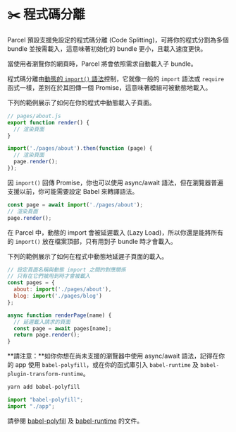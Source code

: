 # ✂️ 程式碼分離

Parcel 預設支援免設定的程式碼分離 (Code Splitting)，可將你的程式分割為多個 bundle 並按需載入，這意味著初始化的 bundle 更小，且載入速度更快。

當使用者瀏覽你的網頁時，Parcel 將會依照需求自動載入子 bundle。

程式碼分離由[動態的 `import()` 語法](https://github.com/tc39/proposal-dynamic-import)控制，它就像一般的 `import` 語法或 `require` 函式一樣，差別在於其回傳一個 Promise，這意味著模組可被動態地載入。

下列的範例展示了如何在你的程式中動態載入子頁面。

```javascript
// pages/about.js
export function render() {
  // 渲染頁面
}
```
```javascript
import('./pages/about').then(function (page) {
  // 渲染頁面
  page.render();
});
```

因 `import()` 回傳 Promise，你也可以使用 async/await 語法，但在瀏覽器普遍支援以前，你可能需要設定 Babel 來轉譯語法。

```javascript
const page = await import('./pages/about');
// 渲染頁面
page.render();
```

在 Parcel 中，動態的 import 會被延遲載入 (Lazy Load)，所以你還是能將所有的 `import()` 放在檔案頂部，只有用到子 bundle 時才會載入。

下列的範例展示了如何在程式中動態地延遲子頁面的載入。

```javascript
// 設定頁面名稱與動態 import 之間的對應關係
// 只有在它們被用到時才會被載入
const pages = {
  about: import('./pages/about'),
  blog: import('./pages/blog')
};

async function renderPage(name) {
  // 延遲載入請求的頁面
  const page = await pages[name];
  return page.render();
}
```

**請注意：**如你你想在尚未支援的瀏覽器中使用 async/await 語法，記得在你的 app 使用 `babel-polyfill`，或在你的函式庫引入 `babel-runtime` 及 `babel-plugin-transform-runtime`。

```bash
yarn add babel-polyfill
```

```javascript
import "babel-polyfill";
import "./app";
```

請參閱 [babel-polyfill](http://babeljs.io/docs/usage/polyfill) 及 [babel-runtime](http://babeljs.io/docs/plugins/transform-runtime) 的文件。
